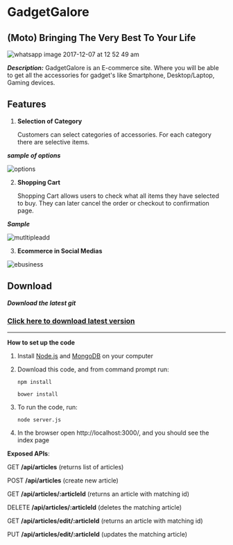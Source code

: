GadgetGalore
=========

## (Moto) Bringing The Very Best To Your Life

![whatsapp image 2017-12-07 at 12 52 49 am](https://user-images.githubusercontent.com/16271202/33688261-00f93638-db05-11e7-9646-d8282bf122f0.jpeg)


***Description:***
GadgetGalore is an E-commerce site. Where you will be able to get all the accessories for gadget's like Smartphone, 
Desktop/Laptop, Gaming devices.


Features
--------

1. **Selection of Category**

    Customers can select categories of accessories. For each category there are selective items.

***sample of options***

![options](https://user-images.githubusercontent.com/16271202/33688400-748666b6-db05-11e7-9e18-927226e5be31.PNG)



2. **Shopping Cart**
   
     Shopping Cart allows users to check what all items they have selected to buy. They can later
     cancel the order or checkout to confirmation page.

***Sample***

![mutltipleadd](https://user-images.githubusercontent.com/16271202/33688564-09368be2-db06-11e7-80fb-2bbdf9129e19.PNG)

    
3. **Ecommerce in Social Medias**

![ebusiness](https://user-images.githubusercontent.com/16271202/33688628-44518c90-db06-11e7-9e94-8bb17f4b11a2.PNG)


Download
--------

 ***Download the latest git*** 

### [Click here to download latest version](https://github.com/Raselahmed825/gadget-galore.git)





****************************************************************

**How to set up the code**

1. Install [Node.js](https://nodejs.org/en/download/) and [MongoDB](https://www.mongodb.com/download-center?jmp=nav) on your computer

2. Download this code, and from command prompt run:

   `npm install`


   `bower install`


3. To run the code, run:

    `node server.js`

    
4. In the browser open http://localhost:3000/, and you should see the index page

**Exposed APIs**:

GET **/api/articles** (returns list of articles)

POST **/api/articles** (create new article)

GET **/api/articles/:articleId** (returns an article with matching id)

DELETE **/api/articles/:articleId** (deletes the matching article)

GET **/api/articles/edit/:articleId** (returns an article with matching id)

PUT **/api/articles/edit/:articleId** (updates the matching article)

